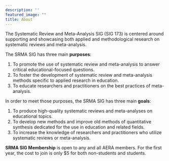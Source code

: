 ```yaml
---
description: ''
featured_image: ""
title: About
---
```


The Systematic Review and Meta-Analysis SIG (SIG 173) is centered around supporting and showcasing both applied and methodological research on systematic reviews and meta-analysis.

The SRMA SIG has three main **purposes**:

1.  To promote the use of systematic review and meta-analysis to answer critical educational-focused questions.
2.  To foster the development of systematic review and meta-analysis methods specific to applied research in education.
3.  To educate researchers and practitioners on the best practices of meta-analysis.

In order to meet those purposes, the SRMA SIG has three main **goals**:

1.  To produce high-quality systematic reviews and meta-analyses on educational topics.
2.  To develop new methods and improve old methods of quantitative synthesis dedicated for the use in education and related fields.
3.  To increase the knowledge of researchers and practitioners who utilize systematic reviews or meta-analysis.

**SRMA SIG Membership** is open to any and all AERA members. For the first year, the cost to join is only \$5 for both non-students and students. 

## ![]()

